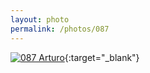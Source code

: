 ```yaml
---
layout: photo
permalink: /photos/087
---
```


[![087 Arturo](https://c2.staticflickr.com/6/5805/21014197024_0a2f4bb88e_b.jpg)](https://www.flickr.com/photos/131440297@N08/21014197024/){:target="_blank"}
